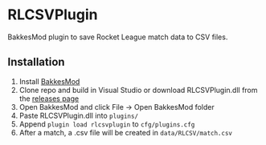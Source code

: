 # RLCSVPlugin
BakkesMod plugin to save Rocket League match data to CSV files.

## Installation
1. Install [BakkesMod](http://www.bakkesmod.com/)
2. Clone repo and build in Visual Studio or download RLCSVPlugin.dll from the [releases page](https://github.com/evansloan/RLCSVPlugin/releases)
3. Open BakkesMod and click File -> Open BakkesMod folder
4. Paste RLCSVPlugin.dll into `plugins/`
5. Append `plugin load rlcsvplugin` to `cfg/plugins.cfg`
6. After a match, a .csv file will be created in `data/RLCSV/match.csv`
